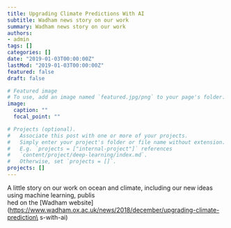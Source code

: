 ```yaml
---
title: Upgrading Climate Predictions With AI
subtitle: Wadham news story on our work
summary: Wadham news story on our work
authors:
- admin
tags: []
categories: []
date: "2019-01-03T00:00:00Z"
lastMod: "2019-01-03T00:00:00Z"
featured: false
draft: false

# Featured image
# To use, add an image named `featured.jpg/png` to your page's folder. 
image:
  caption: ""
  focal_point: ""

# Projects (optional).
#   Associate this post with one or more of your projects.
#   Simply enter your project's folder or file name without extension.
#   E.g. `projects = ["internal-project"]` references 
#   `content/project/deep-learning/index.md`.
#   Otherwise, set `projects = []`.
projects: []
---
```



A little story on our work on ocean and climate, including our new ideas using machine learning, publis\
hed on the [Wadham website](https://www.wadham.ox.ac.uk/news/2018/december/upgrading-climate-prediction\
s-with-ai)




